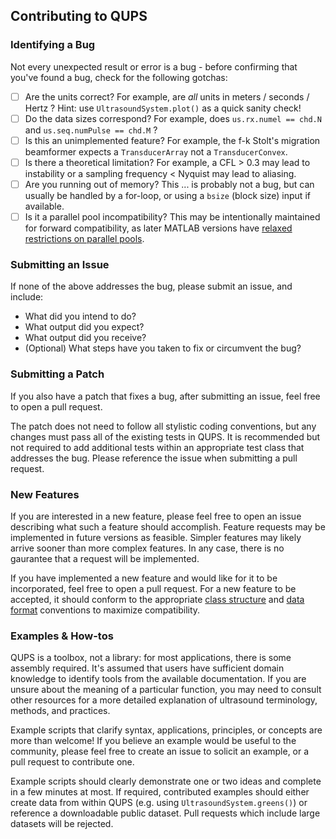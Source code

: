 ## Contributing to QUPS
### Identifying a Bug
Not every unexpected result or error is a bug - before confirming that you've found a bug, check for the following gotchas:
- [ ] Are the units correct? For example, are *all* units in meters / seconds / Hertz ? Hint: use `UltrasoundSystem.plot()` as a quick sanity check!
- [ ] Do the data sizes correspond? For example, does `us.rx.numel == chd.N` and `us.seq.numPulse == chd.M` ? 
- [ ] Is this an unimplemented feature? For example, the f-k Stolt's migration beamformer expects a `TransducerArray` not a `TransducerConvex`.
- [ ] Is there a theoretical limitation? For example, a CFL > 0.3 may lead to instability or a sampling frequency < Nyquist may lead to aliasing.
- [ ] Are you running out of memory? This ... is probably not a bug, but can usually be handled by a for-loop, or using a `bsize` (block size) input if available.
- [ ] Is it a parallel pool incompatibility? This may be intentionally maintained for forward compatibility, as later MATLAB versions have [relaxed restrictions on parallel pools](https://www.mathworks.com/help/parallel-computing/release-notes.html).

### Submitting an Issue
If none of the above addresses the bug, please submit an issue, and include:
* What did you intend to do?
* What output did you expect?
* What output did you receive?
* (Optional) What steps have you taken to fix or circumvent the bug?

### Submitting a Patch
If you also have a patch that fixes a bug, after submitting an issue, feel free to open a pull request.

The patch does not need to follow all stylistic coding conventions, but any changes must pass all of the existing tests in QUPS. It is recommended but not required to add additional tests within an appropriate test class that addresses the bug.
Please reference the issue when submitting a pull request.

### New Features
If you are interested in a new feature, please feel free to open an issue describing what such a feature should accomplish.
Feature requests may be implemented in future versions as feasible. Simpler features may likely arrive sooner than more complex features. 
In any case, there is no gaurantee that a request will be implemented.

If you have implemented a new feature and would like for it to be incorporated, feel free to open a pull request.
For a new feature to be accepted, it should conform to the appropriate [class structure](src/README.md#class-structure) and [data format](src/README.md#data-format) conventions to maximize compatibility.

### Examples & How-tos 
QUPS is a toolbox, not a library: for most applications, there is some assembly required.
It's assumed that users have sufficient domain knowledge to identify tools from the available documentation.
If you are unsure about the meaning of a particular function, you may need to consult other resources for a more detailed explanation of ultrasound terminology, methods, and practices.

Example scripts that clarify syntax, applications, principles, or concepts are more than welcome!
If you believe an example would be useful to the community, please feel free to create an issue to solicit an example, or a pull request to contribute one.

Example scripts should clearly demonstrate one or two ideas and complete in a few minutes at most.
If required, contributed examples should either create data from within QUPS (e.g. using `UltrasoundSystem.greens()`) or reference a downloadable public dataset.
Pull requests which include large datasets will be rejected.
